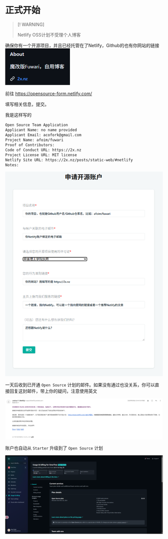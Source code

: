
# 正式开始

> [! WARNING]
> 
> Netlify OSS计划不受理个人博客

确保你有一个开源项目，并且已经托管在了Netlify，Github的也有你网站的链接
![](../assets/images/2025-08-09-12-30-32-image.png)

前往 https://opensource-form.netlify.com/

填写相关信息，提交。

我是这样写的

```textile
Open Source Team Application
Applicant Name: no name provided
Applicant Email: acofork@gmail.com
Project Name: afoim/fuwari
Proof of Contributors:
Code of Conduct URL: https://2x.nz
Project License URL: MIT license
Netlify Site URL: https://2x.nz/posts/static-web/#netlify
Notes:
```

![](../assets/images/2025-08-09-05-17-05-image.png)

一天后收到已开通 `Open Source` 计划的邮件。如果没有通过也没关系，你可以直接回复这封邮件，带上你的疑问，注意使用英文

![](../assets/images/2025-08-09-05-17-36-image.png)

账户也自动从 `Starter` 升级到了 `Open Source` 计划

![](../assets/images/2025-08-09-05-18-12-image.png)
